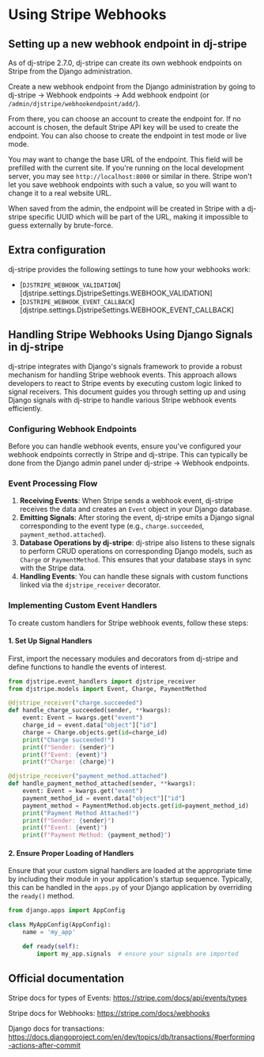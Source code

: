 # Using Stripe Webhooks

## Setting up a new webhook endpoint in dj-stripe

As of dj-stripe 2.7.0, dj-stripe can create its own webhook endpoints on Stripe from the
Django administration.

Create a new webhook endpoint from the Django administration by going to dj-stripe
-> Webhook endpoints -> Add webhook endpoint (or `/admin/djstripe/webhookendpoint/add/`).

From there, you can choose an account to create the endpoint for.
If no account is chosen, the default Stripe API key will be used to create the endpoint.
You can also choose to create the endpoint in test mode or live mode.

You may want to change the base URL of the endpoint. This field will be prefilled with
the current site. If you're running on the local development server, you may see
`http://localhost:8000` or similar in there. Stripe won't let you save webhook endpoints
with such a value, so you will want to change it to a real website URL.

When saved from the admin, the endpoint will be created in Stripe with a dj-stripe
specific UUID which will be part of the URL, making it impossible to guess externally
by brute-force.

## Extra configuration

dj-stripe provides the following settings to tune how your webhooks work:

- [`DJSTRIPE_WEBHOOK_VALIDATION`][djstripe.settings.DjstripeSettings.WEBHOOK_VALIDATION]
- [`DJSTRIPE_WEBHOOK_EVENT_CALLBACK`][djstripe.settings.DjstripeSettings.WEBHOOK_EVENT_CALLBACK]

## Handling Stripe Webhooks Using Django Signals in dj-stripe

dj-stripe integrates with Django's signals framework to provide a robust mechanism for handling Stripe webhook events. This approach allows developers to react to Stripe events by executing custom logic linked to signal receivers. This document guides you through setting up and using Django signals with dj-stripe to handle various Stripe webhook events efficiently.

### Configuring Webhook Endpoints

Before you can handle webhook events, ensure you've configured your webhook endpoints correctly in Stripe and dj-stripe. This can typically be done from the Django admin panel under dj-stripe -> Webhook endpoints.

### Event Processing Flow

1. **Receiving Events**: When Stripe sends a webhook event, dj-stripe receives the data and creates an `Event` object in your Django database.
2. **Emitting Signals**: After storing the event, dj-stripe emits a Django signal corresponding to the event type (e.g., `charge.succeeded`, `payment_method.attached`).
3. **Database Operations by dj-stripe**: dj-stripe also listens to these signals to perform CRUD operations on corresponding Django models, such as `Charge` or `PaymentMethod`. This ensures that your database stays in sync with the Stripe data.
4. **Handling Events**: You can handle these signals with custom functions linked via the `djstripe_receiver` decorator.

### Implementing Custom Event Handlers

To create custom handlers for Stripe webhook events, follow these steps:

#### 1. Set Up Signal Handlers

First, import the necessary modules and decorators from dj-stripe and define functions to handle the events of interest.

```python
from djstripe.event_handlers import djstripe_receiver
from djstripe.models import Event, Charge, PaymentMethod

@djstripe_receiver("charge.succeeded")
def handle_charge_succeeded(sender, **kwargs):
    event: Event = kwargs.get("event")
    charge_id = event.data["object"]["id"]
    charge = Charge.objects.get(id=charge_id)
    print("Charge succeeded!")
    print(f"Sender: {sender}")
    print(f"Event: {event}")
    print(f"Charge: {charge}")

@djstripe_receiver("payment_method.attached")
def handle_payment_method_attached(sender, **kwargs):
    event: Event = kwargs.get("event")
    payment_method_id = event.data["object"]["id"]
    payment_method = PaymentMethod.objects.get(id=payment_method_id)
    print("Payment Method Attached!")
    print(f"Sender: {sender}")
    print(f"Event: {event}")
    print(f"Payment Method: {payment_method}")
```

#### 2. Ensure Proper Loading of Handlers

Ensure that your custom signal handlers are loaded at the appropriate time by including their module in your application's startup sequence. Typically, this can be handled in the `apps.py` of your Django application by overriding the `ready()` method.

```python
from django.apps import AppConfig

class MyAppConfig(AppConfig):
    name = 'my_app'

    def ready(self):
        import my_app.signals  # ensure your signals are imported
```

## Official documentation

Stripe docs for types of Events:
<https://stripe.com/docs/api/events/types>

Stripe docs for Webhooks: <https://stripe.com/docs/webhooks>

Django docs for transactions:
<https://docs.djangoproject.com/en/dev/topics/db/transactions/#performing-actions-after-commit>
